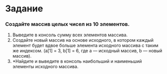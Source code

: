 # Задание
### Создайте массив целых чисел из 10 элементов.
1. Выведите в консоль сумму всех элементов массива.
2. Создайте новый массив на основе исходного, в котором каждый элемент будет вдвое больше элемента исходного массива с таким же индексом. (a[1] = 3, b[1] = 6, где a — исходный массив, b — новый массив).
3. *Найдите и выведите в консоль наибольший и наименьший элементы исходного массива.